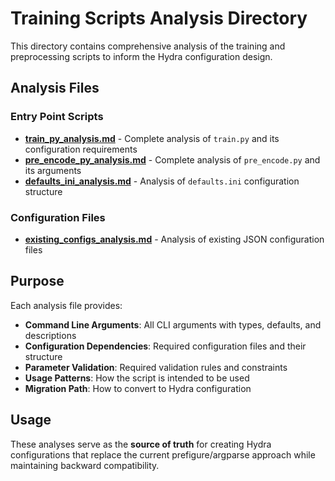 # Training Scripts Analysis Directory

This directory contains comprehensive analysis of the training and preprocessing scripts to inform the Hydra configuration design.

## Analysis Files

### Entry Point Scripts
- [**train_py_analysis.md**](./train_py_analysis.md) - Complete analysis of `train.py` and its configuration requirements
- [**pre_encode_py_analysis.md**](./pre_encode_py_analysis.md) - Complete analysis of `pre_encode.py` and its arguments
- [**defaults_ini_analysis.md**](./defaults_ini_analysis.md) - Analysis of `defaults.ini` configuration structure

### Configuration Files
- [**existing_configs_analysis.md**](./existing_configs_analysis.md) - Analysis of existing JSON configuration files

## Purpose

Each analysis file provides:
- **Command Line Arguments**: All CLI arguments with types, defaults, and descriptions
- **Configuration Dependencies**: Required configuration files and their structure
- **Parameter Validation**: Required validation rules and constraints
- **Usage Patterns**: How the script is intended to be used
- **Migration Path**: How to convert to Hydra configuration

## Usage

These analyses serve as the **source of truth** for creating Hydra configurations that replace the current prefigure/argparse approach while maintaining backward compatibility. 
